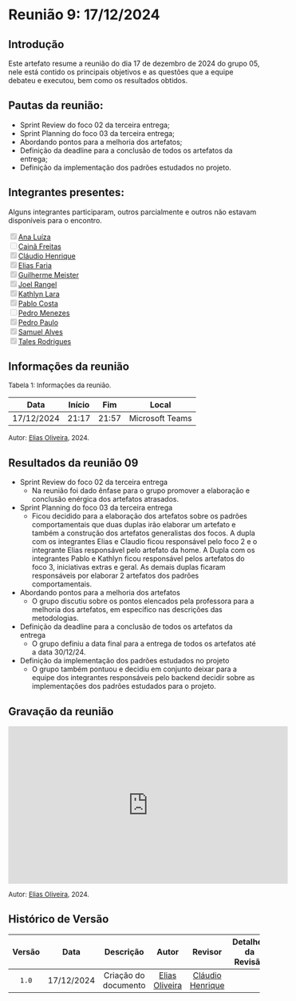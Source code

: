 
# Reunião 9: 17/12/2024

## Introdução

Este artefato resume a reunião do dia 17 de dezembro de 2024 do grupo 05, nele está contido os principais objetivos e as questões que a equipe debateu e executou, bem como os resultados obtidos.


## Pautas da reunião:

- Sprint Review do foco 02 da terceira entrega;
- Sprint Planning do foco 03 da terceira entrega;
- Abordando pontos para a melhoria dos artefatos;
- Definição da deadline para a conclusão de todos os artefatos da entrega;
- Definição da implementação dos padrões estudados no projeto.

## Integrantes presentes:

Alguns integrantes participaram, outros parcialmente e outros não estavam disponíveis para o encontro.

<label><input type="checkbox" checked disabled>[Ana Luíza](https://github.com/analufernanndess)</label><br>
<label><input type="checkbox" unchecked disabled>[Cainã Freitas](https://github.com/freitasc)</label><br>
<label><input type="checkbox" checked disabled>[Cláudio Henrique](https://github.com/claudiohsc)</label><br>
<label><input type="checkbox" checked disabled>[Elias Faria](https://github.com/EliasOliver21)</label><br>
<label><input type="checkbox" checked disabled>[Guilherme Meister](https://github.com/gmeister18)</label><br>
<label><input type="checkbox" checked disabled>[Joel Rangel](https://github.com/JoelSRangel)</label><br>
<label><input type="checkbox" checked disabled>[Kathlyn Lara](https://github.com/klmurussi)</label><br>
<label><input type="checkbox" checked disabled>[Pablo Costa](https://github.com/pabloheika)</label><br>
<label><input type="checkbox" unchecked disabled>[Pedro Menezes](https://github.com/pedro-rodiguero)</label><br>
<label><input type="checkbox" checked disabled>[Pedro Paulo](https://github.com/pabloheika)</label><br>
<label><input type="checkbox" checked disabled>[Samuel Alves](https://github.com/samuelalvess)</label><br>
<label><input type="checkbox" checked disabled>[Tales Rodrigues](https://github.com/TalesRG)</label><br>



## Informações da reunião

<font size="2" >
<p> Tabela 1: Informações da reunião. </p>
</font>

| Data | Início | Fim | Local |
|:-:|:-:|:-:|:-:|
| 17/12/2024  | 21:17 | 21:57 | Microsoft Teams |

<font size="2" >

<p> 

  Autor: [Elias Oliveira][EliasGH], 2024.
</p>

</font>

## Resultados da reunião 09

- Sprint Review do foco 02 da terceira entrega
  - Na reunião foi dado ênfase para o grupo promover a elaboração e conclusão enérgica dos artefatos atrasados.
- Sprint Planning do foco 03 da terceira entrega
  - Ficou decidido para a elaboração dos artefatos sobre os padrões comportamentais que duas duplas irão elaborar um artefato e também a construção dos artefatos generalistas dos focos. A dupla com os integrantes Elias e Claudio ficou responsável pelo foco 2 e o integrante Elias responsável pelo artefato da home. A Dupla com os integrantes Pablo e Kathlyn ficou responsável pelos artefatos do foco 3, iniciativas extras e geral. As demais duplas ficaram responsáveis por elaborar 2 artefatos dos padrões comportamentais.
- Abordando pontos para a melhoria dos artefatos
  - O grupo discutiu sobre os pontos elencados pela professora para a melhoria dos artefatos, em específico nas descrições das metodologias.
- Definição da deadline para a conclusão de todos os artefatos da entrega
  - O grupo definiu a data final para a entrega de todos os artefatos até a data 30/12/24.
- Definição da implementação dos padrões estudados no projeto
  - O grupo também pontuou e decidiu em conjunto deixar para a equipe dos integrantes responsáveis pelo backend decidir sobre as implementações dos padrões estudados para o projeto.


## Gravação da reunião

<iframe width="560" height="315" src="https://www.youtube.com/embed/Hm35zr9Lb_U" title="YouTube video player" frameborder="0" allow="accelerometer; autoplay; clipboard-write; encrypted-media; gyroscope; picture-in-picture; web-share" referrerpolicy="strict-origin-when-cross-origin" allowfullscreen></iframe>

<font size="2" >

<p> 

  Autor: [Elias Oliveira][EliasGH], 2024. 
</p>

</font>

## Histórico de Versão

| Versão | Data | Descrição | Autor | Revisor|Detalhes da Revisão|
|:-:|:-:|:-:|:-:|:-:|:--:|
|`1.0`| 17/12/2024 | Criação do documento| [Elias Oliveira][EliasGH] | [Cláudio Henrique][ClaudioGH] |  |

[AnaGH]: https://github.com/analufernanndess
[CainaGH]: https://github.com/freitasc
[ClaudioGH]: https://github.com/claudiohsc
[EliasGH]: https://github.com/EliasOliver21
[GuilhermeGH]: https://github.com/gmeister18
[JoelGH]: https://github.com/JoelSRangel
[KathlynGH]: https://github.com/klmurussi
[PabloGH]: https://github.com/pabloheika
[PedroRGH]: https://github.com/pedro-rodiguero
[PedroPGH]: https://github.com/Pedrin0030
[SamuelGH]: https://github.com/samuelalvess
[TalesGH]: https://github.com/TalesRG
